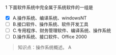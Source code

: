 1
下面软件系统中完全属于系统软件的一组是
- [x] A.操作系统、编译系统、windowsNT 
- [ ] B.接口软件、操作系统、软件开发工具 
- [ ] C.专用程序、财务管理软件、编译系统、操作系统
- [ ] D.操作系统、接口软件、Office 2000

> 知识点：操作系统概述。
> A
